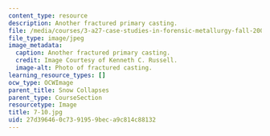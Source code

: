 ```yaml
---
content_type: resource
description: Another fractured primary casting.
file: /media/courses/3-a27-case-studies-in-forensic-metallurgy-fall-2007/27d396460c7391959beca9c814c88132_7-10.jpg
file_type: image/jpeg
image_metadata:
  caption: Another fractured primary casting.
  credit: Image Courtesy of Kenneth C. Russell.
  image-alt: Photo of fractured casting.
learning_resource_types: []
ocw_type: OCWImage
parent_title: Snow Collapses
parent_type: CourseSection
resourcetype: Image
title: 7-10.jpg
uid: 27d39646-0c73-9195-9bec-a9c814c88132
---
```


